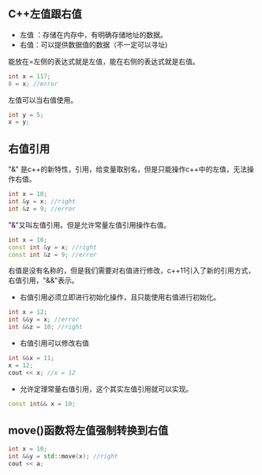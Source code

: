 ## C++左值跟右值

- 左值 ：存储在内存中，有明确存储地址的数据。
- 右值：可以提供数据值的数据（不一定可以寻址)

能放在=左侧的表达式就是左值，能在右侧的表达式就是右值。

```c++
int x = 117;
8 = x; //error
```

左值可以当右值使用。

```c++
int y = 5;
x = y; 
```

## 右值引用

"&" 是c++的新特性，引用，给变量取别名，但是只能操作c++中的左值，无法操作右值。

```c++
int x = 10;
int &y = x; //right
int &z = 9; //error
```

"&"又叫左值引用。但是允许常量左值引用操作右值。

```c++
int x = 10;
const int &y = x; //right
const int &z = 9; //error
```

右值是没有名称的，但是我们需要对右值进行修改，c++11引入了新的引用方式，右值引用，"&&"表示。

- 右值引用必须立即进行初始化操作，且只能使用右值进行初始化。

```c++
int x = 12;
int &&y = x; //error
int &&z = 10; //right
```

- 右值引用可以修改右值

```c++
int &&x = 11;
x = 12;
cout << x; //x = 12
```

- 允许定理常量右值引用，这个其实左值引用就可以实现。

```c++
const int&& x = 10;
```

## move()函数将左值强制转换到右值

```c++
int x = 10;
int &&y = std::move(x); //right
cout << a;
```

